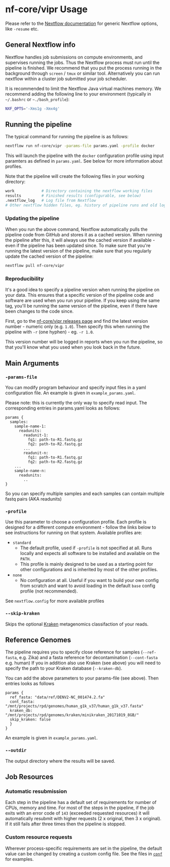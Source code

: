 # nf-core/vipr Usage

Please refer to the [Nextflow documentation](https://www.nextflow.io/docs/latest/config.html) for generic Nextflow options, like `-resume` etc.

## General Nextflow info

Nextflow handles job submissions on compute environments, and
supervises running the jobs. Thus the Nextflow process must run until
the pipeline is finished. We recommend that you put the process
running in the background through `screen` / `tmux` or similar
tool. Alternatively you can run nextflow within a cluster job
submitted your job scheduler.

It is recommended to limit the Nextflow Java virtual machines
memory. We recommend adding the following line to your environment
(typically in `~/.bashrc` or `~./bash_profile`):

```bash
NXF_OPTS='-Xms1g -Xmx4g'
```

## Running the pipeline
The typical command for running the pipeline is as follows:
```bash
nextflow run nf-core/vipr -params-file params.yaml -profile docker
```

This will launch the pipeline with the `docker` configuration profile
using input paramters as defined in `params.yaml`. See below for more
information about profiles.

Note that the pipeline will create the following files in your working directory:

```bash
work            # Directory containing the nextflow working files
results         # Finished results (configurable, see below)
.nextflow_log   # Log file from Nextflow
# Other nextflow hidden files, eg. history of pipeline runs and old logs.
```

### Updating the pipeline

When you run the above command, Nextflow automatically pulls the
pipeline code from GitHub and stores it as a cached version. When
running the pipeline after this, it will always use the cached version
if available - even if the pipeline has been updated since. To make
sure that you're running the latest version of the pipeline, make sure
that you regularly update the cached version of the pipeline:

```bash
nextflow pull nf-core/vipr
```

### Reproducibility

It's a good idea to specify a pipeline version when running the
pipeline on your data. This ensures that a specific version of the
pipeline code and software are used when you run your pipeline. If you
keep using the same tag, you'll be running the same version of the
pipeline, even if there have been changes to the code since.

First, go to the
[nf-core/vipr releases page](https://github.com/nf-core/vipr/releases)
and find the latest version number - numeric only (e.g. `1.0`). Then
specify this when running the pipeline with `-r` (one hyphen) -
eg. `-r 1.0`.

This version number will be logged in reports when you run the
pipeline, so that you'll know what you used when you look back in the
future.


## Main Arguments

### `-params-file`

You can modify program behaviour and specify input files in a yaml
configuration file. An example is given in `example_params.yaml`.

Please note: this is currently the only way to specify read input.
The corresponding entries in params.yaml looks as follows:

```nextflow
params {
  samples:
    sample-name-1:
      readunits:
        readunit-1:
          fq1: path-to-R1.fastq.gz
          fq2: path-to-R2.fastq.gz
        ...
        readunit-n:
          fq1: path-to-R1.fastq.gz
          fq2: path-to-R2.fastq.gz
    ...
    sample-name-n:
      readunits:
        ..
}
```

So you can specify multiple samples and each samples can contain multiple fastq pairs (AKA readunits)


### `-profile`
Use this parameter to choose a configuration profile. Each profile is designed for a different compute environment - follow the links below to see instructions for running on that system. Available profiles are:

* `standard`
    * The default profile, used if `-profile` is not specified at all. Runs locally and expects all software to be installed and available on the `PATH`.
    * This profile is mainly designed to be used as a starting point for other configurations and is inherited by most of the other profiles.
* `none`
    * No configuration at all. Useful if you want to build your own config from scratch and want to avoid loading in the default `base` config profile (not recommended).

See `nextflow.config` for more available profiles

### `--skip-kraken`

Skips the optional [Kraken](https://ccb.jhu.edu/software/kraken/) metagenomics classifaction of your reads.



## Reference Genomes

The pipeline requires you to specify close reference for samples
(`--ref-fasta`, e.g. Zika) and a fasta reference for decontamination
(`--cont-fasta` e.g. human) If you in addition also use Kraken (see
above) you will need to specify the path to your Kraken database (`--kraken-db`).

You can add the above parameters to your params-file (see above). Then entries looks as follows
```nextflow
params {
  ref_fasta: "data/ref/DENV2-NC_001474.2.fa"
  cont_fasta: "/mnt/projects/rpd/genomes/human_g1k_v37/human_g1k_v37.fasta"
  kraken_db: "/mnt/projects/rpd/genomes/kraken/minikraken_20171019_8GB/"
  skip_kraken: false
  }
}
```

An example is given in `example_params.yaml`.

### `--outdir`
The output directory where the results will be saved.

## Job Resources
### Automatic resubmission
Each step in the pipeline has a default set of requirements for number of CPUs, memory and time. For most of the steps in the pipeline, if the job exits with an error code of `143` (exceeded requested resources) it will automatically resubmit with higher requests (2 x original, then 3 x original). If it still fails after three times then the pipeline is stopped.

### Custom resource requests
Wherever process-specific requirements are set in the pipeline, the default value can be changed by creating a custom config file. See the files in [`conf`](../conf) for examples.

